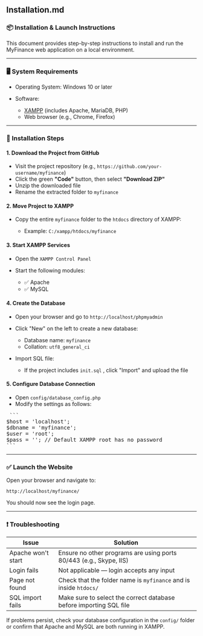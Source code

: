 ## Installation.md

### 📦 Installation & Launch Instructions

This document provides step-by-step instructions to install and run the MyFinance web application on a local environment.

---

### 🖥️ System Requirements

* Operating System: Windows 10 or later
* Software:

  * [XAMPP](https://www.apachefriends.org/index.html) (includes Apache, MariaDB, PHP)
  * Web browser (e.g., Chrome, Firefox)

---

### 🚀 Installation Steps

#### 1. Download the Project from GitHub

* Visit the project repository (e.g., `https://github.com/your-username/myfinance`)
* Click the green **"Code"** button, then select **"Download ZIP"**
* Unzip the downloaded file
* Rename the extracted folder to `myfinance`

#### 2. Move Project to XAMPP

* Copy the entire `myfinance` folder to the `htdocs` directory of XAMPP:

  * Example: `C:/xampp/htdocs/myfinance`

#### 3. Start XAMPP Services

* Open the `XAMPP Control Panel`
* Start the following modules:

  * ✅ Apache
  * ✅ MySQL

#### 4. Create the Database

* Open your browser and go to `http://localhost/phpmyadmin`
* Click "New" on the left to create a new database:

  * Database name: `myfinance`
  * Collation: `utf8_general_ci`
* Import SQL file:

  * If the project includes `init.sql` , click "Import" and upload the file

#### 5. Configure Database Connection

* Open `config/database_config.php`
* Modify the settings as follows:
 <pre> ``` 
$host = 'localhost';
$dbname = 'myfinance';
$user = 'root';
$pass = ''; // Default XAMPP root has no password
```  </pre>
---

### ✅ Launch the Website

Open your browser and navigate to:

```
http://localhost/myfinance/
```

You should now see the login page.

---

### ❗ Troubleshooting

| Issue              | Solution                                                           |
| ------------------ | ------------------------------------------------------------------ |
| Apache won't start | Ensure no other programs are using ports 80/443 (e.g., Skype, IIS) |
| Login fails        | Not applicable — login accepts any input                           |
| Page not found     | Check that the folder name is `myfinance` and is inside `htdocs/`  |
| SQL import fails   | Make sure to select the correct database before importing SQL file |

If problems persist, check your database configuration in the `config/` folder or confirm that Apache and MySQL are both running in XAMPP.

